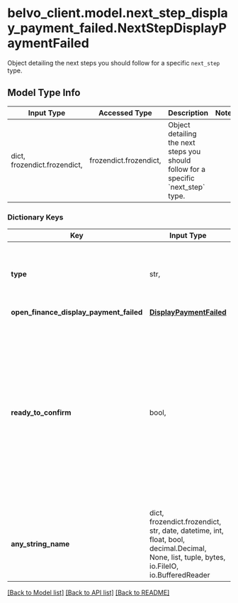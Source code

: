 # belvo_client.model.next_step_display_payment_failed.NextStepDisplayPaymentFailed

Object detailing the next steps you should follow for a specific `next_step` type.

## Model Type Info
Input Type | Accessed Type | Description | Notes
------------ | ------------- | ------------- | -------------
dict, frozendict.frozendict,  | frozendict.frozendict,  | Object detailing the next steps you should follow for a specific &#x60;next_step&#x60; type. | 

### Dictionary Keys
Key | Input Type | Accessed Type | Description | Notes
------------ | ------------- | ------------- | ------------- | -------------
**type** | str,  | str,  | The type of &#x60;next_step&#x60; you need to follow.  | [optional] must be one of ["open_finance_display_payment_method_information", "open_finance_display_confirmation_required", "open_finance_display_needs_redirect", "open_finance_display_payment_processing", "open_finance_display_payment_succeeded", "open_finance_display_payment_failed", ] 
**open_finance_display_payment_failed** | [**DisplayPaymentFailed**](DisplayPaymentFailed.md) | [**DisplayPaymentFailed**](DisplayPaymentFailed.md) |  | [optional] 
**ready_to_confirm** | bool,  | BoolClass,  | Boolean that indicates whether the payment intent is ready to be confirmed.     **Note:** When set to &#x60;true&#x60;,you need to confirm the payment by making a PATCH request sending through &#x60;confirm: true&#x60;. | [optional] if omitted the server will use the default value of False
**any_string_name** | dict, frozendict.frozendict, str, date, datetime, int, float, bool, decimal.Decimal, None, list, tuple, bytes, io.FileIO, io.BufferedReader | frozendict.frozendict, str, BoolClass, decimal.Decimal, NoneClass, tuple, bytes, FileIO | any string name can be used but the value must be the correct type | [optional]

[[Back to Model list]](../../README.md#documentation-for-models) [[Back to API list]](../../README.md#documentation-for-api-endpoints) [[Back to README]](../../README.md)

